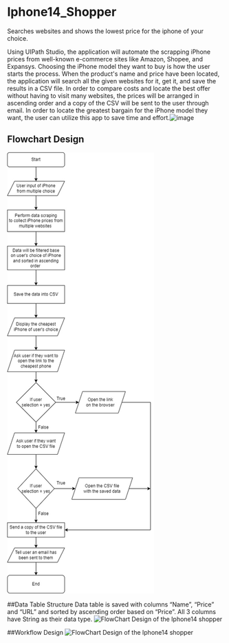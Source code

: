 # Iphone14_Shopper
 Searches websites and shows the lowest price for the iphone of your choice.

Using UIPath Studio, the application will automate the scrapping iPhone prices from well-known e-commerce sites like Amazon, Shopee, and Expansys. Choosing the iPhone model they want to buy is how the user starts the process. When the product's name and price have been located, the application will search all the given websites for it, get it, and save the results in a CSV file. In order to compare costs and locate the best offer without having to visit many websites, the prices will be arranged in ascending order and a copy of the CSV will be sent to the user through email. In order to locate the greatest bargain for the iPhone model they want, the user can utilize this app to save time and effort.![image](https://user-images.githubusercontent.com/52924315/215842867-8eb16bde-46f3-4bb2-8350-e446be2e0b63.png)

## Flowchart Design
![FlowChart Design of the Iphone14 shopper](https://github.com/LucidDreamsAlways/Iphone14_Shopper/blob/main/FlowChart.jpeg?raw=true)

##Data Table Structure
Data table is saved with columns “Name”, “Price” and “URL” and sorted by ascending order based on “Price”.
All 3 columns have String as their data type.
![FlowChart Design of the Iphone14 shopper](https://github.com/LucidDreamsAlways/Iphone14_Shopper/blob/main/DataTable.jpeg?raw=true)

##Workflow Design
![FlowChart Design of the Iphone14 shopper](https://github.com/LucidDreamsAlways/Iphone14_Shopper/blob/main/Workflow.jpeg?raw=true)


